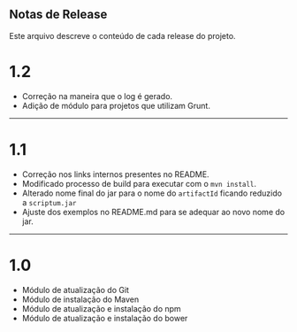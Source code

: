 ## Notas de Release

Este arquivo descreve o conteúdo de cada release do projeto.

# 1.2

* Correção na maneira que o log é gerado.
* Adição de módulo para projetos que utilizam Grunt.

-----

# 1.1

* Correção nos links internos presentes no README.
* Modificado processo de build para executar com o `mvn install`.
* Alterado nome final do jar para o nome do `artifactId` ficando reduzido a `scriptum.jar`
* Ajuste dos exemplos no README.md para se adequar ao novo nome do jar.

-----

# 1.0

* Módulo de atualização do Git
* Módulo de instalação do Maven
* Módulo de atualização e instalação do npm
* Módulo de atualização e instalação do bower